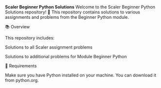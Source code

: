 **Scaler Beginner Python Solutions**
Welcome to the Scaler Beginner Python Solutions repository! 🎉 This repository contains solutions to various assignments and problems from the Beginner Python module.

📚 Overview

This repository includes:

Solutions to all Scaler assignment problems

Solutions to additional problems for Module Beginner Python

🔧 Requirements

Make sure you have Python installed on your machine. You can download it from python.org.



